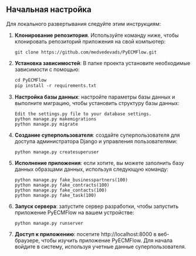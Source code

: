 ## Начальная настройка

Для локального развертывания следуйте этим инструкциям:

1. **Клонирование репозитория**. Используйте команду ниже, чтобы клонировать репозиторий приложения на свой компьютер:
   ```
   git clone https://github.com/medvedevads/PyECMFlow.git
   ```

2. **Установка зависимостей**: В папке проекта установите необходимые зависимости с помощью:
   ```5
   cd PyECMFlow
   pip install -r requirements.txt
   ```

3. **Настройка базы данных**: настройте параметры базы данных и выполните миграцию, чтобы установить структуру базы данных:
   ```
   Edit the settings.py file to your database settings.
   python manage.py makemigrations 
   python manage.py migrate
   ```

4. **Создание суперпользователя**: создайте суперпользователя для доступа администратора Django и управления пользователями:
   ```
   python manage.py createsuperuser
   ```

5. **Исполнение приложения**: если хотите, вы можете заполнить базу данных образцами данных, используя следующую команду:
   ```
   python manage.py fake_businesspartners(100)
   python manage.py fake_contracts(100)
   python manage.py fake_contacts(100)
   python manage.py fake_task(100)
   ```
6. **Запуск сервера**: запустите сервер разработки, чтобы запустить приложение PyECMFlow на вашем устройстве:
   ```
   python manage.py runserver
   ```

7. **Доступ к приложению**: посетите http://localhost:8000 в веб-браузере, чтобы изучить приложение PyECMFlow. Для начала войдите в систему, используя учетные данные суперпользователя.
 
